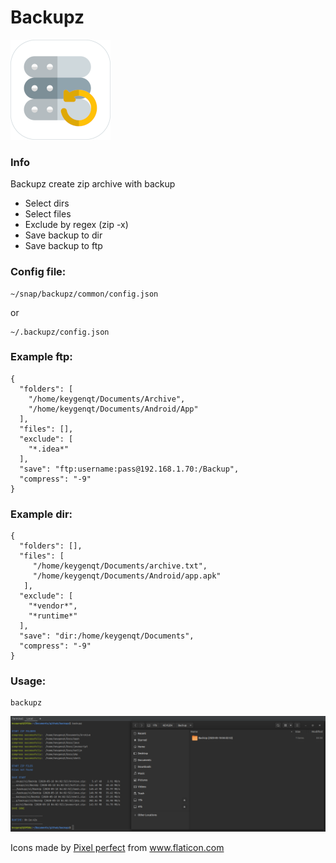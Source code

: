 Backupz
===================

![picture](data/logo-small.png)

### Info

Backupz create zip archive with backup

* Select dirs
* Select files
* Exclude by regex (zip -x)
* Save backup to dir
* Save backup to ftp

### Config file:
```
~/snap/backupz/common/config.json
```
or
```
~/.backupz/config.json
```

### Example ftp:
```
{
  "folders": [
    "/home/keygenqt/Documents/Archive",
    "/home/keygenqt/Documents/Android/App"
  ],
  "files": [],
  "exclude": [
    "*.idea*"
  ],
  "save": "ftp:username:pass@192.168.1.70:/Backup",
  "compress": "-9"
}
```

### Example dir:
```
{
  "folders": [],
  "files": [
     "/home/keygenqt/Documents/archive.txt",
     "/home/keygenqt/Documents/Android/app.apk"
   ],
  "exclude": [
    "*vendor*",
    "*runtime*"
  ],
  "save": "dir:/home/keygenqt/Documents",
  "compress": "-9"
}
```

### Usage:
```
backupz
```

![picture](data/screenshot.png)

<div>Icons made by <a href="https://icon54.com/" title="Pixel perfect">Pixel perfect</a> from <a href="https://www.flaticon.com/" title="Flaticon">www.flaticon.com</a></div>
